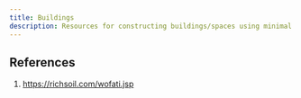 ```yaml
---
title: Buildings
description: Resources for constructing buildings/spaces using minimal resources.
---
```


## References

1. https://richsoil.com/wofati.jsp